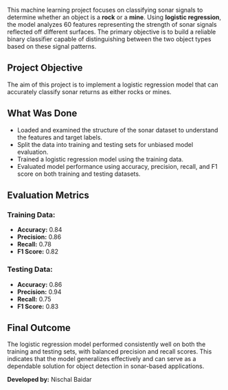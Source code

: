 This machine learning project focuses on classifying sonar signals to determine whether an object is a **rock** or a **mine**. Using **logistic regression**, the model analyzes 60 features representing the strength of sonar signals reflected off different surfaces. The primary objective is to build a reliable binary classifier capable of distinguishing between the two object types based on these signal patterns.

## Project Objective

The aim of this project is to implement a logistic regression model that can accurately classify sonar returns as either rocks or mines. 

## What Was Done

- Loaded and examined the structure of the sonar dataset to understand the features and target labels.
- Split the data into training and testing sets for unbiased model evaluation.
- Trained a logistic regression model using the training data.
- Evaluated model performance using accuracy, precision, recall, and F1 score on both training and testing datasets.

## Evaluation Metrics

### Training Data:
- **Accuracy:** 0.84  
- **Precision:** 0.86  
- **Recall:** 0.78  
- **F1 Score:** 0.82  

### Testing Data:
- **Accuracy:** 0.86  
- **Precision:** 0.94  
- **Recall:** 0.75  
- **F1 Score:** 0.83  

## Final Outcome

The logistic regression model performed consistently well on both the training and testing sets, with balanced precision and recall scores. This indicates that the model generalizes effectively and can serve as a dependable solution for object detection in sonar-based applications.

**Developed by:** Nischal Baidar
